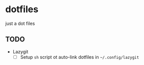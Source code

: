 # dotfiles

just a dot files



## TODO 

* Lazygit 
    - [ ] Setup `sh` script ot auto-link dotfiles in `~/.config/lazygit`

